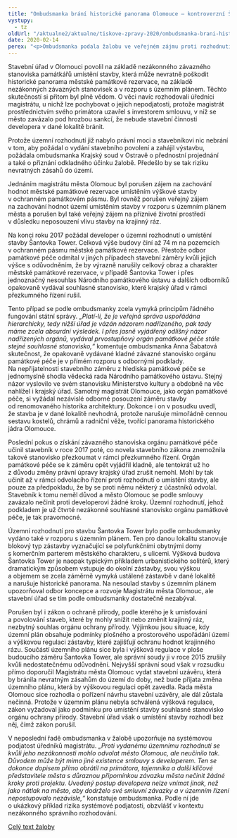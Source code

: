 ```yaml
---
title: "Ombudsmanka brání historické panorama Olomouce – kontroverzní Šantovka Tower posílá k soudu"
vystupy:
  - tz
oldUrl: "/aktualne2/aktualne/tiskove-zpravy-2020/ombudsmanka-brani-historicke-panorama-olomouce-kontroverzni-santovka-tower-posila-k-soudu/"
date: 2020-02-14
perex: "<p>Ombudsmanka podala žalobu ve veřejném zájmu proti rozhodnutí Magistrátu města Olomouce o umístění stavby Šantovka Tower. Magistrát podle ní porušil zákon o státní památkové péči, zákon o ochraně přírody a krajiny, správní řád, stavební zákon i závazky České republiky z Úmluvy o ochraně architektonického dědictví Evropy. Zcela popřel samotné principy zákonnosti a jeho jednání vzbuzuje vážné pochybnosti o systémové nepodjatosti.</p>"
---
```


<!-- imported from the old website -->

<p>Stavební úřad v Olomouci povolil na základě nezákonného závazného stanoviska památkářů umístění stavby, která může nevratně poškodit historické panorama městské památkové rezervace, na základě nezákonných závazných stanovisek a v rozporu s územním plánem. Těchto skutečností si přitom byl plně vědom. O věci navíc rozhodovali úředníci magistrátu, u nichž lze pochybovat o jejich nepodjatosti, protože magistrát prostřednictvím svého primátora uzavřel s investorem smlouvu, v níž se město zavázalo pod hrozbou sankcí, že nebude stavební činnosti developera v dané lokalitě bránit.</p> <p>Protože územní rozhodnutí již nabylo právní moci a stavebníkovi nic nebrání v tom, aby požádal o vydání stavebního povolení a zahájil výstavbu, požádala ombudsmanka Krajský soud v Ostravě o přednostní projednání a také o přiznání odkladného účinku žalobě. Předešlo by se tak riziku nevratných zásahů do území.</p> <p>Jednáním magistrátu města Olomouc byl porušen zájem na zachování hodnot městské památkové rezervace umístěním výškové stavby v ochranném památkovém pásmu. Byl rovněž porušen veřejný zájem na zachování hodnot území umístěním stavby v rozporu s územním plánem města a porušen byl také veřejný zájem na příznivé životní prostředí v důsledku neposouzení vlivu stavby na krajinný ráz.</p> <p>Na konci roku 2017 požádal developer o územní rozhodnutí o umístění stavby Šantovka Tower. Celková výše budovy činí až 74 m na pozemcích v ochranném pásmu městské památkové rezervace. Přestože odbor památkové péče odmítal v jiných případech stavební záměry kvůli jejich výšce s odůvodněním, že by výrazně narušily celkový obraz a charakter městské památkové rezervace, v případě Šantovka Tower i přes jednoznačný nesouhlas Národního památkového ústavu a dalších odborníků opakovaně vydával souhlasné stanovisko, které krajský úřad v rámci přezkumného řízení rušil. </p> <p>Tento případ se podle ombudsmanky zcela vymyká principům řádného fungování státní správy. <i>„Platí-li, že je veřejná správa uspořádána hierarchicky, tedy nižší úřad je vázán názorem nadřízeného, pak tady máme zcela absurdní výsledek. I přes jasně vyjádřený odlišný názor nadřízených orgánů, vydával prvostupňový orgán památkové péče stále stejné souhlasné stanovisko,“</i> komentuje ombudsmanka Anna Šabatová skutečnost, že opakovaně vydávané kladné závazné stanovisko orgánu památkové péče je v přímém rozporu s odbornými podklady. Na nepřijatelnosti stavebního záměru z hlediska památkové péče se jednomyslně shodla vědecká rada Národního památkového ústavu. Stejný názor vyslovilo ve svém stanovisku Ministerstvo kultury a obdobně na věc nahlížel i krajský úřad. Samotný magistrát Olomouce, jako orgán památkové péče, si vyžádal nezávislé odborné posouzení záměru stavby od renomovaného historika architektury. Dokonce i on v posudku uvedl, že stavba je v dané lokalitě nevhodná, protože narušuje mimořádně cennou sestavu kostelů, chrámů a radniční věže, tvořící panorama historického jádra Olomouce.</p> <p>Poslední pokus o získání závazného stanoviska orgánu památkové péče učinil stavebník v roce 2017 poté, co novela stavebního zákona znemožnila takové stanovisko přezkoumat v rámci přezkumného řízení. Orgán památkové péče se k záměru opět vyjádřil kladně, ale tentokrát už ho z důvodu změny právní úpravy krajský úřad zrušit nemohl. Mohl by tak učinit až v rámci odvolacího řízení proti rozhodnutí o umístění stavby, ale pouze za předpokladu, že by se proti němu některý z účastníků odvolal.  Stavebník k tomu neměl důvod a město Olomouc se podle smlouvy zavázalo nečinit proti developerovi žádné kroky. Územní rozhodnutí, jehož podkladem je už čtvrté nezákonné souhlasné stanovisko orgánu památkové péče, je tak pravomocné.</p> <p>Územní rozhodnutí pro stavbu Šantovka Tower bylo podle ombudsmanky vydáno také v rozporu s územním plánem. Ten pro danou lokalitu stanovuje blokový typ zástavby vyznačující se polyfunkčními obytnými domy s komerčním parterem městského charakteru, s ulicemi. Výšková budova Šantovka Tower je naopak typickým příkladem urbanistického solitérů, který dramatickým způsobem vstupuje do okolní zástavby, svou výškou a objemem se zcela záměrně vymyká ustálené zástavbě v dané lokalitě a narušuje historické panorama. Na nesoulad stavby s územním plánem upozorňoval odbor koncepce a rozvoje Magistrátu města Olomouc, ale stavební úřad se tím podle ombudsmanky dostatečně nezabýval.</p> <p>Porušen byl i zákon o ochraně přírody, podle kterého je k umisťování a povolování staveb, které by mohly snížit nebo změnit krajinný ráz, nezbytný souhlas orgánu ochrany přírody. Výjimkou jsou situace, kdy územní plán obsahuje podmínky plošného a prostorového uspořádání území a výškovou regulaci zástavby, které zajišťují ochranu hodnot krajinného rázu. Součástí územního plánu sice byla i výšková regulace v ploše budoucího záměru Šantovka Tower, ale správní soudy ji v roce 2015 zrušily kvůli nedostatečnému odůvodnění. Nejvyšší správní soud však v rozsudku přímo doporučil Magistrátu města Olomouc vydat stavební uzávěru, která by bránila nevratným zásahům do území do doby, než bude přijata změna územního plánu, která by výškovou regulaci opět zavedla. Rada města Olomouc sice rozhodla o pořízení návrhu stavební uzávěry, ale dál zůstala nečinná. Protože v územním plánu nebyla schválená výšková regulace, zákon vyžadoval jako podmínku pro umístění stavby souhlasné stanovisko orgánu ochrany přírody. Stavební úřad však o umístění stavby rozhodl bez něj, čímž zákon porušil.</p> <p>V neposlední řadě ombudsmanka v žalobě upozorňuje na systémovou podjatost úředníků magistrátu. <i>„Proti vydanému územnímu rozhodnutí se kvůli jeho nezákonnosti mohlo odvolat město Olomouc, ale neučinilo tak. Důvodem může být mimo jiné existence smlouvy s developerem. Ten se dokonce dopisem přímo obrátil na primátora, tajemníka a další klíčové představitele města s důraznou připomínkou závazku města nečinit žádné kroky proti projektu. Uvedený postup developera nelze vnímat jinak, než jako nátlak na město, aby dodrželo své smluvní závazky a v územním řízení nepostupovalo nezávisle,“</i> konstatuje ombudsmanka. Podle ní jde o ukázkový příklad rizika systémové podjatosti, obzvlášť v kontextu nezákonného správního rozhodování.</p><p><a href="/uploads-importESO/ZVZ_Santovka_SZD-5-2020_001_001_Copy.pdf" target="_blank">Celý text žaloby</a></p>
